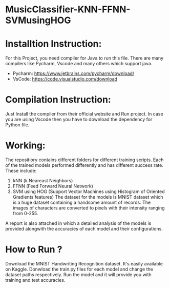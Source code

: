 # MusicClassifier-KNN-FFNN-SVMusingHOG
 
# Installtion Instruction:
For this Project, you need compiler for Java to run this file. There are many compilers like Pycharm, Vscode and many others which support java.
* Pycharm: https://www.jetbrains.com/pycharm/download/
* VsCode: https://code.visualstudio.com/download

# Compilation Instruction:
Just Install the compiler from their official website and Run project. In case you are using Vscode then you have to download the dependency for Python file.

# Working:
The repositiory contains different folders for different training scripts. Each of the trained models performed differently and has different success rate. These include:

1. kNN (k Neareast Neighbors)
2. FFNN (Feed Forward Neural Network)
3. SVM using HOG (Support Vector Machines using Histogram of Oriented Gradients features)
The dataset for the models is MNIST dataset which is a huge dataset containing a handsome amount of records. The images of characters are converted to pixels with their intensity ranging from 0-255.

A report is also attached in which a detailed analysis of the models is provided alongwith the accuracies of each model and their configurations.

# How to Run ?
Download the MNIST Handwriting Recognition dataset. It's easily available on Kaggle. Donwload the train.py files for each model and change the dataset paths respectively. Run the model and it will provide you with training and test accuracies.
